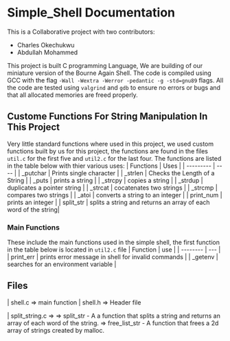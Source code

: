 # Simple_Shell Documentation
This is a Collaborative project with two contributors:
- Charles Okechukwu
- Abdullah Mohammed

This project is built C programming Language,  We are building of our miniature version of the Bourne Again Shell.
The code is compiled using GCC with the flag ```-Wall -Wextra -Werror -pedantic -g -std=gnu89``` flags. All the code are tested using `valgrind` and `gdb` to ensure no errors or bugs and that all allocated memories are freed properly.

## Custome Functions For String Manipulation In This Project
Very little standard functions where used in this project, we used custom functions built by us for this project, the functions are found in the files `util.c` for the first five and `util2.c` for the last four. The functions are listed in the table below with thier various uses:
| Functions | Uses |
| --------- | ---- |
| _putchar | Prints single character |
| _strlen | Checks the Length of a String |
| _puts | prints a string |
| _strcpy | copies a string |
| _strdup | duplicates a pointer string |
| _strcat | cocatenates two strings |
| _strcmp | compares two strings |
| _atoi | converts a string to an integer |
| print_num | prints an integer |
| split_str | splits a string and returns an array of each word of the string|

### Main Functions

These include the main functions used in the simple shell, the first function in the table below is located in `util2.c` file
| Function | use |
| -------- | --- |
| print_err | prints error message in shell for invalid commands |
| _getenv | searches for an environment variable |

## Files
| shell.c => main function
| shell.h => Header file

| split_string.c =>
    => split_str - A a function that splits a string and returns an array of each word of the string.
    => free_list_str -  A function that frees a 2d array of strings created by malloc.
    

